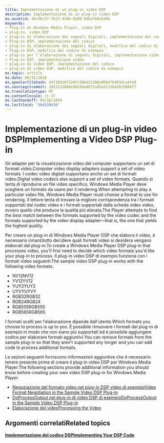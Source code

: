 ```yaml
---
title: Implementazione di un plug-in video DSP
description: Implementazione di un plug-in video DSP
ms.assetid: 36c06c57-7623-430b-8280-9dba7b0a2e9b
keywords:
- Plug-in di Windows Media Player, video DSP
- plug-in, video DSP
- plug-in di elaborazione dei segnali digitali, implementazione del codice
- Plug-in DSP, implementazione del codice
- plug-in di elaborazione dei segnali digitali, modifica del codice di esempio
- Plug-in DSP, modifica del codice di esempio
- plug-in per l'elaborazione di segnali digitali, implementazione video
- Plug-in DSP, implementazione video
- plug-in di video DSP, implementazione del codice
- plug-in di video DSP, modifica del codice di esempio
ms.topic: article
ms.date: 05/31/2018
ms.openlocfilehash: 43f1b819f328fc586d21208c00b6f0d03dca4fe9
ms.sourcegitcommit: 2d531328b6ed82d4ad971a45a5131b430c5866f7
ms.translationtype: MT
ms.contentlocale: it-IT
ms.lasthandoff: 09/16/2019
ms.locfileid: "104330436"
---
```

# <a name="implementing-a-video-dsp-plug-in"></a><span data-ttu-id="83c63-113">Implementazione di un plug-in video DSP</span><span class="sxs-lookup"><span data-stu-id="83c63-113">Implementing a Video DSP Plug-in</span></span>

<span data-ttu-id="83c63-114">Gli adapter per la visualizzazione video del computer supportano un set di formati video.</span><span class="sxs-lookup"><span data-stu-id="83c63-114">Computer video display adapters support a set of video formats.</span></span> <span data-ttu-id="83c63-115">I codec video digitali supportano anche un set di formati video.</span><span class="sxs-lookup"><span data-stu-id="83c63-115">Digital video codecs also support a set of video formats.</span></span> <span data-ttu-id="83c63-116">Quando si tenta di riprodurre un file video specifico, Windows Media Player deve scegliere un formato da usare per il rendering.</span><span class="sxs-lookup"><span data-stu-id="83c63-116">When attempting to play a particular video file, Windows Media Player must choose a format to use for rendering.</span></span> <span data-ttu-id="83c63-117">Il lettore tenta di trovare la migliore corrispondenza tra i formati supportati dal codec video e i formati supportati dalla scheda video video, ovvero quello che produce la qualità più elevata.</span><span class="sxs-lookup"><span data-stu-id="83c63-117">The Player attempts to find the best match between the formats supported by the video codec and the formats supported by the video display adapter—that is, the one that yields the highest quality.</span></span>

<span data-ttu-id="83c63-118">Per creare un plug-in di Windows Media Player DSP che elabora il video, è necessario innanzitutto decidere quali formati video si desidera vengano elaborati dal plug-in.</span><span class="sxs-lookup"><span data-stu-id="83c63-118">To create a Windows Media Player DSP plug-in that processes video, you'll first need to decide which video formats you'd like your plug-in to process.</span></span> <span data-ttu-id="83c63-119">Il plug-in video DSP di esempio funziona con i formati video seguenti:</span><span class="sxs-lookup"><span data-stu-id="83c63-119">The sample video DSP plug-in works with the following video formats:</span></span>

-   <span data-ttu-id="83c63-120">NV12</span><span class="sxs-lookup"><span data-stu-id="83c63-120">NV12</span></span>
-   <span data-ttu-id="83c63-121">YV12</span><span class="sxs-lookup"><span data-stu-id="83c63-121">YV12</span></span>
-   <span data-ttu-id="83c63-122">YUY2</span><span class="sxs-lookup"><span data-stu-id="83c63-122">YUY2</span></span>
-   <span data-ttu-id="83c63-123">UYVY</span><span class="sxs-lookup"><span data-stu-id="83c63-123">UYVY</span></span>
-   <span data-ttu-id="83c63-124">RGB32</span><span class="sxs-lookup"><span data-stu-id="83c63-124">RGB32</span></span>
-   <span data-ttu-id="83c63-125">RGB24</span><span class="sxs-lookup"><span data-stu-id="83c63-125">RGB24</span></span>
-   <span data-ttu-id="83c63-126">RGB555</span><span class="sxs-lookup"><span data-stu-id="83c63-126">RGB555</span></span>
-   <span data-ttu-id="83c63-127">RGB565</span><span class="sxs-lookup"><span data-stu-id="83c63-127">RGB565</span></span>

<span data-ttu-id="83c63-128">I formati scelti per l'elaborazione dipende dall'utente.</span><span class="sxs-lookup"><span data-stu-id="83c63-128">Which formats you choose to process is up to you.</span></span> <span data-ttu-id="83c63-129">È possibile rimuovere i formati dal plug-in di esempio in modo che non siano più supportati ed è possibile aggiungere codice per elaborare formati aggiuntivi.</span><span class="sxs-lookup"><span data-stu-id="83c63-129">You can remove formats from the sample plug-in so that they aren't supported any longer and you can add code to process additional formats.</span></span>

<span data-ttu-id="83c63-130">Le sezioni seguenti forniscono informazioni aggiuntive che è necessario tenere presente prima di creare il plug-in video DSP per Windows Media Player:</span><span class="sxs-lookup"><span data-stu-id="83c63-130">The following sections provide additional information you should know before creating your own video DSP plug-in for Windows Media Player:</span></span>

-   [<span data-ttu-id="83c63-131">Negoziazione del formato video nel plug-in DSP video di esempio</span><span class="sxs-lookup"><span data-stu-id="83c63-131">Video Format Negotiation in the Sample Video DSP Plug-in</span></span>](video-format-negotiation-in-the-sample-video-dsp-plug-in.md)
-   [<span data-ttu-id="83c63-132">DoProcessOutput nel plug-in di video DSP di esempio</span><span class="sxs-lookup"><span data-stu-id="83c63-132">DoProcessOutput in the Sample Video DSP Plug-in</span></span>](doprocessoutput-in-the-sample-video-dsp-plug-in.md)
-   [<span data-ttu-id="83c63-133">Elaborazione del video</span><span class="sxs-lookup"><span data-stu-id="83c63-133">Processing the Video</span></span>](processing-the-video.md)

## <a name="related-topics"></a><span data-ttu-id="83c63-134">Argomenti correlati</span><span class="sxs-lookup"><span data-stu-id="83c63-134">Related topics</span></span>

<dl> <dt>

[<span data-ttu-id="83c63-135">**Implementazione del codice DSP**</span><span class="sxs-lookup"><span data-stu-id="83c63-135">**Implementing Your DSP Code**</span></span>](implementing-your-dsp-code.md)
</dt> </dl>

 

 




